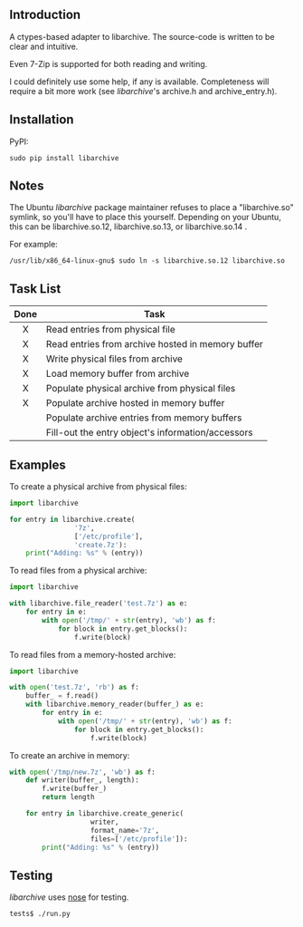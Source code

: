 Introduction
------------

A ctypes-based adapter to libarchive. The source-code is written to be clear 
and intuitive.

Even 7-Zip is supported for both reading and writing.

I could definitely use some help, if any is available. Completeness will 
require a bit more work (see *libarchive*'s archive.h and archive_entry.h).


Installation
------------

PyPI:

```
sudo pip install libarchive
```


Notes
-----

The Ubuntu *libarchive* package maintainer refuses to place a "libarchive.so" 
symlink, so you'll have to place this yourself. Depending on your Ubuntu, this 
can be libarchive.so.12, libarchive.so.13, or libarchive.so.14 .

For example:

```
/usr/lib/x86_64-linux-gnu$ sudo ln -s libarchive.so.12 libarchive.so
```


Task List
---------

| Done | Task |
|:----:| ---- |
| X | Read entries from physical file |
| X | Read entries from archive hosted in memory buffer |
| X | Write physical files from archive |
| X | Load memory buffer from archive |
| X | Populate physical archive from physical files |
| X | Populate archive hosted in memory buffer |
|   | Populate archive entries from memory buffers |
|   | Fill-out the entry object's information/accessors |


Examples
--------

To create a physical archive from physical files:

```python
import libarchive

for entry in libarchive.create(
                '7z', 
                ['/etc/profile'], 
                'create.7z'):
    print("Adding: %s" % (entry))
```

To read files from a physical archive:

```python
import libarchive

with libarchive.file_reader('test.7z') as e:
    for entry in e:
        with open('/tmp/' + str(entry), 'wb') as f:
            for block in entry.get_blocks():
                f.write(block)
```

To read files from a memory-hosted archive:

```python
import libarchive

with open('test.7z', 'rb') as f:
    buffer_ = f.read()
    with libarchive.memory_reader(buffer_) as e:
        for entry in e:
            with open('/tmp/' + str(entry), 'wb') as f:
                for block in entry.get_blocks():
                    f.write(block)
```

To create an archive in memory:

```python
with open('/tmp/new.7z', 'wb') as f:
    def writer(buffer_, length):
        f.write(buffer_)
        return length

    for entry in libarchive.create_generic(
                    writer,
                    format_name='7z', 
                    files=['/etc/profile']):
        print("Adding: %s" % (entry))
```

Testing
-------

*libarchive* uses [nose](https://nose.readthedocs.org) for testing.

```
tests$ ./run.py
```
